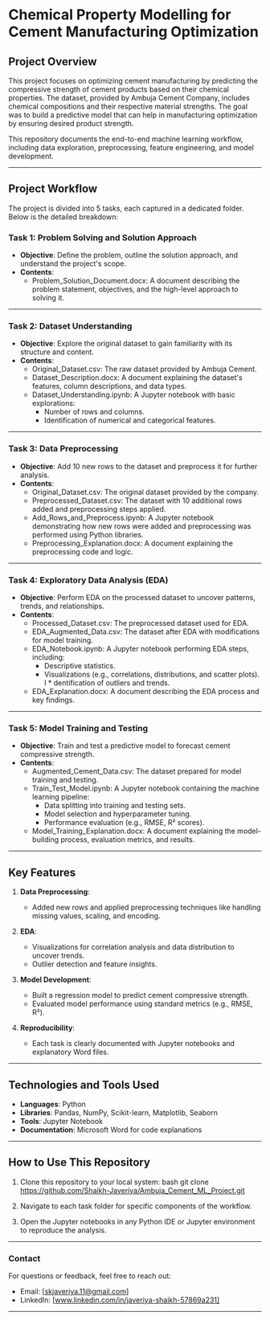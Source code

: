 # Chemical Property Modelling for Cement Manufacturing Optimization

## Project Overview

This project focuses on optimizing cement manufacturing by predicting the compressive strength of cement products based on their chemical properties. The dataset, provided by Ambuja Cement Company, includes chemical compositions and their respective material strengths. The goal was to build a predictive model that can help in manufacturing optimization by ensuring desired product strength.

This repository documents the end-to-end machine learning workflow, including data exploration, preprocessing, feature engineering, and model development.
***

## Project Workflow
The project is divided into 5 tasks, each captured in a dedicated folder. Below is the detailed breakdown:

### Task 1: Problem Solving and Solution Approach
* __Objective__: Define the problem, outline the solution approach, and understand the project's scope.
* __Contents__:
    * Problem_Solution_Document.docx: A document describing the problem statement, objectives, and the high-level approach to solving it.
***

### Task 2: Dataset Understanding
* __Objective__: Explore the original dataset to gain familiarity with its structure and content.
* __Contents__:
    * Original_Dataset.csv: The raw dataset provided by Ambuja Cement.
    * Dataset_Description.docx: A document explaining the dataset's features, column descriptions, and data types.
    * Dataset_Understanding.ipynb: A Jupyter notebook with basic explorations:
        * Number of rows and columns.
        * Identification of numerical and categorical features.
***

### Task 3: Data Preprocessing
* __Objective__: Add 10 new rows to the dataset and preprocess it for further analysis.
* __Contents__:
    * Original_Dataset.csv: The original dataset provided by the company.
    * Preprocessed_Dataset.csv: The dataset with 10 additional rows added and preprocessing steps applied.
    * Add_Rows_and_Preprocess.ipynb: A Jupyter notebook demonstrating how new rows were added and preprocessing was performed using Python libraries.
    * Preprocessing_Explanation.docx: A document explaining the preprocessing code and logic.
***

### Task 4: Exploratory Data Analysis (EDA)
* __Objective__: Perform EDA on the processed dataset to uncover patterns, trends, and relationships.
* __Contents__:
    * Processed_Dataset.csv: The preprocessed dataset used for EDA.
    * EDA_Augmented_Data.csv: The dataset after EDA with modifications for model training.
    * EDA_Notebook.ipynb: A Jupyter notebook performing EDA steps, including:
        * Descriptive statistics.
        * Visualizations (e.g., correlations, distributions, and scatter plots).
I       * dentification of outliers and trends.
    * EDA_Explanation.docx: A document describing the EDA process and key findings.
***

### Task 5: Model Training and Testing
* __Objective__: Train and test a predictive model to forecast cement compressive strength.
* __Contents__:
    * Augmented_Cement_Data.csv: The dataset prepared for model training and testing.
    * Train_Test_Model.ipynb: A Jupyter notebook containing the machine learning pipeline:
        * Data splitting into training and testing sets.
        * Model selection and hyperparameter tuning.
        * Performance evaluation (e.g., RMSE, R² scores).
    * Model_Training_Explanation.docx: A document explaining the model-building process, evaluation metrics, and results.
***

## Key Features

1. __Data Preprocessing__:
    * Added new rows and applied preprocessing techniques like handling missing values, scaling, and encoding.

2. __EDA__:
    * Visualizations for correlation analysis and data distribution to uncover trends.
    * Outlier detection and feature insights.
    
3. __Model Development__:
    * Built a regression model to predict cement compressive strength.
    * Evaluated model performance using standard metrics (e.g., RMSE, R²).

4. __Reproducibility__:
    * Each task is clearly documented with Jupyter notebooks and explanatory Word files.
***

## Technologies and Tools Used

* __Languages__: Python
* __Libraries__: Pandas, NumPy, Scikit-learn, Matplotlib, Seaborn
* __Tools__: Jupyter Notebook
* __Documentation__: Microsoft Word for code explanations
***

## How to Use This Repository

1. Clone this repository to your local system:
bash
git clone https://github.com/Shaikh-Javeriya/Ambuja_Cement_ML_Project.git

2. Navigate to each task folder for specific components of the workflow.
3. Open the Jupyter notebooks in any Python IDE or Jupyter environment to reproduce the analysis.
***

### Contact
For questions or feedback, feel free to reach out:

* Email: [skjaveriya.11@gmail.com]
* LinkedIn: [www.linkedin.com/in/javeriya-shaikh-57869a231]
***










      
